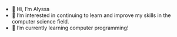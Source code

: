 - 👋 Hi, I’m Alyssa
- 👀 I’m interested in continuing to learn and improve my skills in the computer science field. 
- 🌱 I’m currently learning computer programming!

<!---
abasile2/abasile2 is a ✨ special ✨ repository because its `README.md` (this file) appears on your GitHub profile.
You can click the Preview link to take a look at your changes.
--->
